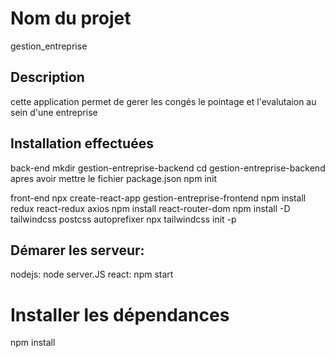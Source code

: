 # Nom du projet
gestion_entreprise
## Description
cette application permet de gerer les congés le pointage et l'evalutaion au sein d'une entreprise
## Installation effectuées
back-end
mkdir gestion-entreprise-backend
cd gestion-entreprise-backend
apres avoir mettre le fichier package.json
npm init

front-end
npx create-react-app gestion-entreprise-frontend
npm install redux react-redux axios
npm install react-router-dom
npm install -D tailwindcss postcss autoprefixer
npx tailwindcss init -p

## Démarer les serveur:
nodejs: node server.JS
react: npm start

# Installer les dépendances
npm install


